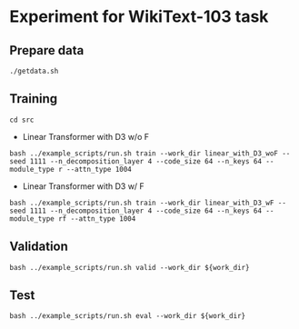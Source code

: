 # Experiment for WikiText-103 task

## Prepare data

``` {bash}
./getdata.sh
```



## Training

``` {bash}
cd src
```
- Linear Transformer with D3 w/o F
``` {bash}
bash ../example_scripts/run.sh train --work_dir linear_with_D3_woF --seed 1111 --n_decomposition_layer 4 --code_size 64 --n_keys 64 --module_type r --attn_type 1004
```
- Linear Transformer with D3 w/ F
``` {bash}
bash ../example_scripts/run.sh train --work_dir linear_with_D3_wF --seed 1111 --n_decomposition_layer 4 --code_size 64 --n_keys 64 --module_type rf --attn_type 1004
```


## Validation

``` {bash}
bash ../example_scripts/run.sh valid --work_dir ${work_dir}
```

## Test

``` {bash}
bash ../example_scripts/run.sh eval --work_dir ${work_dir}
```
